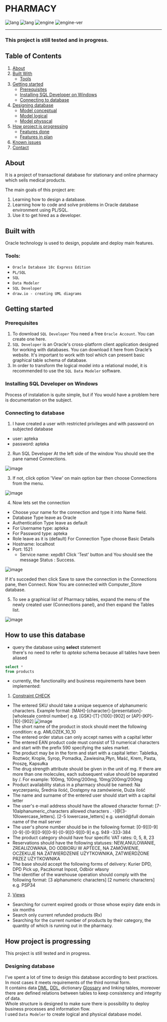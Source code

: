 # PHARMACY

![lang](https://img.shields.io/static/v1?label=lang&message=PL/SQL&color=blue)
![lang](https://img.shields.io/static/v1?label=lang&message=SQL&color=blue)
![engine](https://img.shields.io/static/v1?label=engine&message=Oracle&color=green)
![engine-ver](https://img.shields.io/static/v1?label=version&message=19c&color=green)

---

### This project is still tested and in progress.

## Table of Contents
1. [About](https://github.com/Martin8843/Online_Pharmacy_Data_Base#about)
2. [Built With](https://github.com/Martin8843/Online_Pharmacy_Data_Base#built-with)
	* [Tools](https://github.com/Martin8843/Online_Pharmacy_Data_Base#tools)
3. [Getting started](https://github.com/Martin8843/Online_Pharmacy_Data_Base#getting-started)
	* [Prerequisites](https://github.com/Martin8843/Online_Pharmacy_Data_Base#prerequisites)
	* [Installing SQL Developer on Windows](https://github.com/Martin8843/Online_Pharmacy_Data_Base#installing-sql-developer-on-windows)
	* [Connecting to database](https://github.com/Martin8843/Online_Pharmacy_Data_Base#connecting-to-database)
4. [Designing database](https://github.com/Martin8843/Online_Pharmacy_Data_Base#designing-database)
	* [Model conceptual](https://github.com/Martin8843/Online_Pharmacy_Data_Base#Model-conceptual)
	* [Model logical](https://github.com/Martin8843/Online_Pharmacy_Data_Base#Model-logical)
	* [Model physscal](https://github.com/Martin8843/Online_Pharmacy_Data_Base#Model-physical)
5. [How project is progressing](https://github.com/Martin8843/Online_Pharmacy_Data_Base#how-project-is-progressing)
	* [Features done](https://github.com/Martin8843/Online_Pharmacy_Data_Basee#features)
	* [Features in plan](https://github.com/Martin8843/Online_Pharmacy_Data_Basee#features)
6. [Known issues](https://github.com/Martin8843/Online_Pharmacy_Data_Base#known-issues)
7. [Contact](https://github.com/Martin8843/Online_Pharmacy_Data_Base#contact)

## About
    
It is a project of transactional database for stationary and online pharmacy which sells medical products. 

The main goals of this project are:

1. Learning how to design a database.
2. Learning how to code and solve problems in Oracle database environment using PL/SQL.
3. Use it to get hired as a developer.

## Built with
    
Oracle technology is used to design, populate and deploy main features.
    
### Tools:

* `Oracle Database 18c Express Edition`
* `PL/SQL`
* `SQL`
* `Data Modeler`
* `SQL Developer`
*  `draw.io - creating UML diagrams`

## Getting started
### Prerequisites
1. To download `SQL Developer` You need a free `Oracle Account`. You can create one here.
2. `SQL Developer` is an Oracle's cross-platform client application designed for working with databases. You can download it here from Oracle's website.
It's important to work with tool which can present basic graphical table schema of database.
3. In order to transform the logical model into a relational model, it is recommended to use the `SQL Data Modeler` software.

### Installing SQL Developer on Windows
Process of instalation is quite simple, but if You would have a problem here is documentation on the subject.

### Connecting to database
1. I have created a user with restricted privileges and with password on subjected database
* user: apteka
* password: apteka
2. Run SQL Developer
At the left side of the window You should see the pane named Connections.

![image](https://github.com/Martin8843/Online_Pharmacy_Data_Base/assets/133570177/6df3896e-d536-4be4-801f-20f1a174ccae)

3. If not, click option 'View' on main option bar then choose Connections from the menu.

![image](https://github.com/Martin8843/Online_Pharmacy_Data_Base/assets/133570177/cbe6fbc6-e4df-4197-92b9-09d5ea824321)

4. Now lets set the connection

* Choose your name for the connection and type it into Name field.
* Database Type leave as Oracle
* Authentication Type leave as default
* For Username type: apteka
* For Password type: apteka
* Role leave as it is (default)
For Connection Type choose Basic
Details
* Hostname: localhost
* Port: 1521
	* Service name: xepdb1
Click 'Test' button and You should see the message Status : Success.

![image](https://github.com/Martin8843/Online_Pharmacy_Data_Base/assets/133570177/875e080e-644b-473c-9491-4a2b6274404e)

If it's succeded then click Save to save the connection in the Connections pane, then Connect. Now You are connected with Computer_Store database.

5. To see a graphical list of Pharmacy tables, expand the menu of the newly created user (Connections panel), and then expand the Tables list.

![image](https://github.com/Martin8843/Online_Pharmacy_Data_Base/assets/133570177/43697008-7697-4621-92e8-b2aa358e753d)

## How to use this database
* query the database using **select** statement  
there's no need to refer to *apteka* schema because all tables have been aliased
```sql
select *
from products
```
* currently, the functionality and business requirements have been implemented:
1. [Constraint CHECK](https://github.com/Martin8843/Online_Pharmacy_Data_Base/blob/bc03db4f12ad39bf6935928189943325cc6040f3/constraint%20check.sql)
* The entered SKU should take a unique sequence of alphanumeric characters. Example format:
[MAH]-[character]-[presentation]-[wholesale control number] e.g. [GSK]-[T]-[100]-[902] or [AP]-[KP]-[10]-[902]
![image](https://github.com/Martin8843/Online_Pharmacy_Data_Base/assets/133570177/4aba4db0-fd9d-4b1c-9e93-c27daafb5268)
* The short name of the product in stock should meet the following condition:
 e.g. AMLOZEK_10_10
* The entered order status can only accept names with a capital letter
* The entered EAN product code must consist of 13 numerical characters and start with the prefix 590 specifying the sales market.
* The product may be in the form and start with a capital letter:
Tabletka, Roztwór, Krople, Syrop, Pomadka, Zawiesina,Płyn, Maść, Krem, Pasta, Proszę, Kapsułka
* The drug strength attribute should be given in the unit of mg. If there are more than one molecules, each subsequent value should be separated by /. For example: 100mg, 100mg/200mg, 10mg/200mg/200mg
* Product availability status in a pharmacy should be named: Na wyczerpaniu, Średnia ilość, Dostępny na zamówienie, Duża ilość
* The name and surname of the entered user should start with a capital letter
* The user's e-mail address should have the allowed character format:
  [7-10alphanumeric_characters allowed characters . -]@[3-10lowercase_letters]. [2-5 lowercase_letters] e.g. userid@full domain name of the mail server
* The user's phone number should be in the following format:
  [0-9][0-9][0-9]-[0-9][0-9][0-9]-[0-9][0-9][0-9] e.g. 949 -333-384
* The product category should have four specific VAT rates: 0, 5, 8, 23
* Reservations should have the following statuses:
NEW,ANULOWANIE, ZREALIZOWANA, DO ODBIORU W APTECE, NA ZAMÓWIENIE, OCZEKUJE NA ZATWIERDZENIE UŻYTKOWNIKA, ZATWIERDZONE PRZEZ UŻYTKOWNIKA
* The base should accept the following forms of delivery: Kurier DPD, DPD Pick up, Paczkomat Inpost, Odbiór własny
* The identifier of the warehouse operation should comply with the following format:
[3 alphanumeric characters] [2 numeric characters] e.g. PSP34
2. [Views](https://github.com/Martin8843/Online_Pharmacy_Data_Base/blob/2199cfeeebf5c156383db1a9833cd331c50a8449/views.sql)
* Searching for current expired goods or those whose expiry date ends in six months
* Search only current refunded products (Rx)
* Searching for the current number of products by their category, the quantity of which is running out in the pharmacy.

## How project is progressing

This project is still tested and in progress.

### Designing database

I've spent a lot of time to design this database according to best practices. In most cases it meets requirements of the third normal form.  
It contains data [DML](https://github.com/Martin8843/Online_Pharmacy_Data_Base/blob/251e46fe8145a0726d4bb686500a321d85016ef7/script%20dml.sql), [DDL](https://github.com/Martin8843/Online_Pharmacy_Data_Base/blob/251e46fe8145a0726d4bb686500a321d85016ef7/script%20ddl.sql), dictionary [Glossary]() and linking tables, moreover there are defined relations between tables to keep consistency and integrity of data.  
Whole structure is designed to make sure there is possibility to deploy business processes and information flow.  
I used `Data Modeler` to create logical and physical database model.
  



